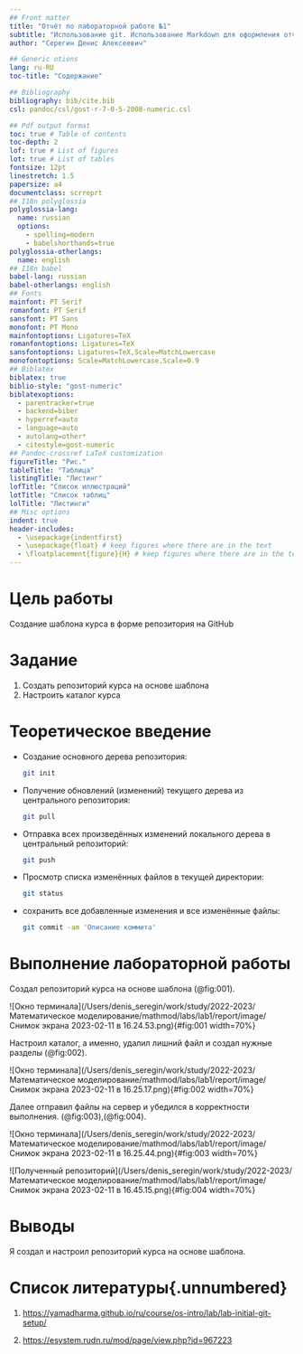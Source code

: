 ```yaml
---
## Front matter
title: "Отчёт по лабораторной работе №1"
subtitle: "Использование git. Использование Markdown для оформления отчётов."
author: "Серегин Денис Алексеевич"

## Generic otions
lang: ru-RU
toc-title: "Содержание"

## Bibliography
bibliography: bib/cite.bib
csl: pandoc/csl/gost-r-7-0-5-2008-numeric.csl

## Pdf output format
toc: true # Table of contents
toc-depth: 2
lof: true # List of figures
lot: true # List of tables
fontsize: 12pt
linestretch: 1.5
papersize: a4
documentclass: scrreprt
## I18n polyglossia
polyglossia-lang:
  name: russian
  options:
	- spelling=modern
	- babelshorthands=true
polyglossia-otherlangs:
  name: english
## I18n babel
babel-lang: russian
babel-otherlangs: english
## Fonts
mainfont: PT Serif
romanfont: PT Serif
sansfont: PT Sans
monofont: PT Mono
mainfontoptions: Ligatures=TeX
romanfontoptions: Ligatures=TeX
sansfontoptions: Ligatures=TeX,Scale=MatchLowercase
monofontoptions: Scale=MatchLowercase,Scale=0.9
## Biblatex
biblatex: true
biblio-style: "gost-numeric"
biblatexoptions:
  - parentracker=true
  - backend=biber
  - hyperref=auto
  - language=auto
  - autolang=other*
  - citestyle=gost-numeric
## Pandoc-crossref LaTeX customization
figureTitle: "Рис."
tableTitle: "Таблица"
listingTitle: "Листинг"
lofTitle: "Список иллюстраций"
lotTitle: "Список таблиц"
lolTitle: "Листинги"
## Misc options
indent: true
header-includes:
  - \usepackage{indentfirst}
  - \usepackage{float} # keep figures where there are in the text
  - \floatplacement{figure}{H} # keep figures where there are in the text
---
```


# Цель работы

Создание шаблона курса в форме репозитория на GitHub

# Задание

1. Создать репозиторий курса на основе шаблона
2. Настроить каталог курса

# Теоретическое введение

- Создание основного дерева репозитория:

  ```sh
  git init
  ```

- Получение обновлений (изменений) текущего дерева из центрального репозитория:

  ```sh
  git pull
  ```

- Отправка всех произведённых изменений локального дерева в центральный репозиторий:

  ```sh
  git push
  ```

- Просмотр списка изменённых файлов в текущей директории:

  ```sh
  git status
  ```

- сохранить все добавленные изменения и все изменённые файлы:

  ```sh
  git commit -am 'Описание коммита'
  ```

# Выполнение лабораторной работы

Создал репозиторий курса на основе шаблона (@fig:001).

![Окно терминала](/Users/denis_seregin/work/study/2022-2023/Математическое моделирование/mathmod/labs/lab1/report/image/Снимок экрана 2023-02-11 в 16.24.53.png){#fig:001 width=70%}

Настроил каталог, а именно, удалил лишний файл и создал нужные разделы (@fig:002).

![Окно терминала](/Users/denis_seregin/work/study/2022-2023/Математическое моделирование/mathmod/labs/lab1/report/image/Снимок экрана 2023-02-11 в 16.25.17.png){#fig:002 width=70%}



Далее отправил файлы на сервер и убедился в корректности выполнения. (@fig:003),(@fig:004).

![Окно терминала](/Users/denis_seregin/work/study/2022-2023/Математическое моделирование/mathmod/labs/lab1/report/image/Снимок экрана 2023-02-11 в 16.25.44.png){#fig:003 width=70%}

![Полученный репозиторий](/Users/denis_seregin/work/study/2022-2023/Математическое моделирование/mathmod/labs/lab1/report/image/Снимок экрана 2023-02-11 в 16.45.15.png){#fig:004 width=70%}

# Выводы

Я создал и настроил репозиторий курса на основе шаблона. 

# Список литературы{.unnumbered}

1. https://yamadharma.github.io/ru/course/os-intro/lab/lab-initial-git-setup/

2. https://esystem.rudn.ru/mod/page/view.php?id=967223
